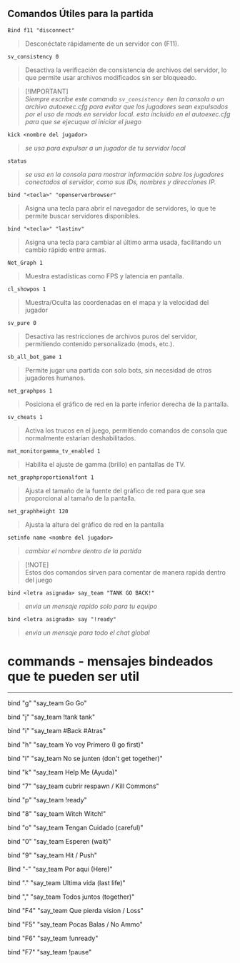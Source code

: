## Comandos Útiles para la partida 


```
Bind f11 "disconnect"
```
> Desconéctate rápidamente de un servidor con (F11).

```
sv_consistency 0
```
> Desactiva la verificación de consistencia de archivos del servidor, lo que permite usar archivos modificados sin ser bloqueado.

> [!IMPORTANT]\
> _Siempre escribe este comando `sv_consistency 0`en la consola o un archivo autoexec.cfg para evitar que los jugadores sean expulsados por el uso de mods en servidor local. *esta incluido en el autoexec.cfg para que se ejecuque al iniciar el juego*_


```
kick <nombre del jugador>
``` 
> _se usa para expulsar a un jugador de tu servidor local_

```
status
```
> _se usa en la consola para mostrar información sobre los jugadores conectados al servidor, como sus IDs, nombres y direcciones IP._

```
bind "<tecla>" "openserverbrowser"
```
> Asigna una tecla para abrir el navegador de servidores, lo que te permite buscar servidores disponibles.
```
bind "<tecla>" "lastinv"
```
> Asigna una tecla para cambiar al último arma usada, facilitando un cambio rápido entre armas.
```
Net_Graph 1
``` 
> Muestra estadísticas como FPS y latencia en pantalla.
```
cl_showpos 1 
```
> Muestra/Oculta las coordenadas en el mapa y la velocidad del jugador
```
sv_pure 0
```
> Desactiva las restricciones de archivos puros del servidor, permitiendo contenido personalizado (mods, etc.).
```
sb_all_bot_game 1
```
> Permite jugar una partida con solo bots, sin necesidad de otros jugadores humanos.
```
net_graphpos 1
```
> Posiciona el gráfico de red en la parte inferior derecha de la pantalla.
```
sv_cheats 1
```
> Activa los trucos en el juego, permitiendo comandos de consola que normalmente estarían deshabilitados.
```
mat_monitorgamma_tv_enabled 1
```
> Habilita el ajuste de gamma (brillo) en pantallas de TV.
```
net_graphproportionalfont 1
```
> Ajusta el tamaño de la fuente del gráfico de red para que sea proporcional al tamaño de la pantalla.
```
net_graphheight 120
```
> Ajusta la altura del gráfico de red en la pantalla

```
setinfo name <nombre del jugador>
``` 

> _cambiar el nombre dentro de la partida_

> [!NOTE]\
> Estos dos comandos sirven para comentar de manera rapida dentro del juego

```
bind <letra asignada> say_team "TANK GO BACK!"
``` 
> _envia un mensaje rapido solo para tu equipo_

```
bind <letra asignada> say "!ready"
``` 

> _envia un mensaje para todo el chat global_


# commands - mensajes bindeados que te pueden ser util

---


bind "g" "say_team Go Go"


bind "j" "say_team !tank tank"


bind "i" "say_team #Back #Atras"


bind "h" "say_team Yo voy Primero (I go first)"


bind "l" "say_team No se junten (don't get together)"


bind "k" "say_team Help Me (Ayuda)"


bind "7" "say_team cubrir respawn / Kill Commons"


bind "p" "say_team !ready"


bind "8" "say_team Witch Witch!"


bind "o" "say_team Tengan Cuidado (careful)"


bind "0" "say_team Esperen (wait)"


bind "9" "say_team Hit / Push"


Bind "-" "say_team Por aqui (Here)"


bind "." "say_team Ultima vida (last life)"


bind "," "say_team Todos juntos (together)"


bind "F4" "say_team Que pierda vision / Loss"


bind "F5" "say_team Pocas Balas / No Ammo"


bind "F6" "say_team !unready"


bind "F7" "say_team !pause"


